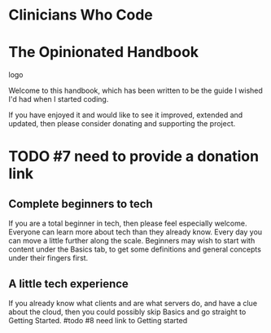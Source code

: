 # Clinicians Who Code
# The Opinionated Handbook

logo

Welcome to this handbook, which has been written to be the guide I wished I'd had when I started coding.

If you have enjoyed it and would like to see it improved, extended and updated, then please consider donating and supporting the project.
# TODO #7 need to provide a donation link


## Complete beginners to tech
If you are a total beginner in tech, then please feel especially welcome. Everyone can learn more about tech than they already know. Every day you can move a little further along the scale. Beginners may wish to start with content under the Basics tab, to get some definitions and general concepts under their fingers first.

## A little tech experience
If you already know what clients and are what servers do, and have a clue about the cloud, then you could possibly skip Basics and go straight to Getting Started. 
#todo #8 need link to Getting started
 